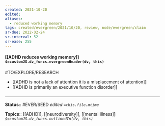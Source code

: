 ```yaml
---
created: 2021-10-20
edited: 
aliases:
  - reduced working memory
tags: created/evergreen/2021/10/20, review, node/evergreen/claim
sr-due: 2022-02-24
sr-interval: 52
sr-ease: 255
---
```


#### [[ADHD reduces working memory]] `$=customJS.dv_funcs.evergreenHeader(dv, this)`

#TO/EXPLORE/RESEARCH 
- [[ADHD is not a lack of attention it is a misplacement of attention]]
- [[ADHD is primarily an executive function disorder]]

### <hr class="footnote"/>

**Status**:: #EVER/SEED
*edited `=this.file.mtime`*

**Topics**:: [[ADHD]], [[neurodiversity]], [[mental illness]]
*`$=customJS.dv_funcs.outlinedIn(dv, this)`*

